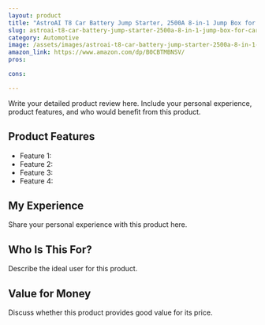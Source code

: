 ```yaml
---
layout: product
title: "AstroAI T8 Car Battery Jump Starter, 2500A 8-in-1 Jump Box for Car Battery, Up to 8.0L Gas & 5.0L Diesel Engine, 15200mAh QC 3.0 Power Bank, Informative LED Screen with Cigarette Adapter, Jumper Cable"
slug: astroai-t8-car-battery-jump-starter-2500a-8-in-1-jump-box-for-car-battery-up-to-80l-gas-50l-diesel-engine-15200mah-qc-30-power-bank-informative-led-screen-with-cigarette-adapter-jumper-cable
category: Automotive
image: /assets/images/astroai-t8-car-battery-jump-starter-2500a-8-in-1-jump-box-for-car-battery-up-to-80l-gas-50l-diesel-engine-15200mah-qc-30-power-bank-informative-led-screen-with-cigarette-adapter-jumper-cable.jpg
amazon_link: https://www.amazon.com/dp/B0CBTMBNSV/
pros:

cons:

---
```


Write your detailed product review here. Include your personal experience, product features, and who would benefit from this product.

## Product Features

- Feature 1: 
- Feature 2: 
- Feature 3: 
- Feature 4: 

## My Experience

Share your personal experience with this product here.

## Who Is This For?

Describe the ideal user for this product.

## Value for Money

Discuss whether this product provides good value for its price.
